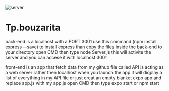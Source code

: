 ![server](https://user-images.githubusercontent.com/84995938/121235322-05ec8100-c895-11eb-9a58-237a21a8ade7.PNG)
# Tp.bouzarita

back-end is a localhost with a PORT 3001
  use this command (npm install express --save) to install express than copy the files inside the back-end to your directory 
  open CMD then type node Server.js 
  this will activite the server and you can accese it with localhost:3001 
  
front-end is an app that fetch data from my github file called API is acting as a web server rather then localhost when you launch the app it will diqplay a list of everything
in my API file or just creat an empty blanket expo app and replace app.js with my app.js
open CMD then type expo start or npm start
